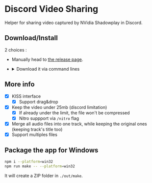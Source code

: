 # Discord Video Sharing

Helper for sharing video captured by NVidia Shadowplay in Discord.

## Download/Install

2 choices :

- Manually head to [the release page](https://git.mylloon.fr/Anri/dsr/releases/latest).
- <details>
      <summary>Download it via command lines</summary>

  Copy and paste this snippet into the windows command prompt:

  ```bash
  PowerShell -Command "" ^
    "$releases = 'https://git.mylloon.fr/api/v1/repos/Anri/dsr/releases/latest';" ^
    "$link = (Invoke-WebRequest $releases | ConvertFrom-Json)[0].assets.browser_download_url;" ^
    "$archive = 'dsr.zip';" ^
    "$outfile = Join-Path -Path $env:TEMP -ChildPath $archive;" ^
    "Invoke-WebRequest -Uri $link -OutFile $outfile;" ^
    "cd $env:TEMP;" ^
    "Expand-Archive -Path $archive -DestinationPath '%LOCALAPPDATA%\DSR' -Force;" ^
    "Move-Item -Path '%LOCALAPPDATA%\DSR\dsr-win32-x64\*' -Destination '%LOCALAPPDATA%\DSR' -Force;" ^
    "Remove-Item '%LOCALAPPDATA%\DSR\dsr-win32-x64';'" ^
    "$WshShell = New-Object -comObject WScript.Shell;" ^
    "$Shortcut = $WshShell.CreateShortcut('%APPDATA%\Microsoft\Windows\Start Menu\Programs\DSR.lnk');" ^
    "$Shortcut.TargetPath = '%LOCALAPPDATA%\DSR\dsr.exe';" ^
    "$Shortcut.Save();" ^
    "REG ADD 'HKCU\Software\Microsoft\Windows\CurrentVersion\Uninstall\dsr' /f /v DisplayName /t REG_SZ /d 'DSR';" ^
    "REG ADD 'HKCU\Software\Microsoft\Windows\CurrentVersion\Uninstall\dsr' /f /v InstallLocation /t REG_SZ /d '%LOCALAPPDATA%\DSR'"
  ```

  If you have nitro, add `/nitro` flag when running DSR.
  </details>

## More info

- [x] KISS interface
  - [x] Support drag&drop
- [x] Keep the video under 25mb (discord limitation)
  - [x] If already under the limit, the file won't be compressed
  - [x] Nitro suppport via `/nitro` flag
- [x] Merge all audio files into one track, while keeping the original ones (keeping track's title too)
- [x] Support multiples files

## Package the app for Windows

```bash
npm i --platform=win32
npm run make -- --platform=win32
```

It will create a ZIP folder in `./out/make`.
